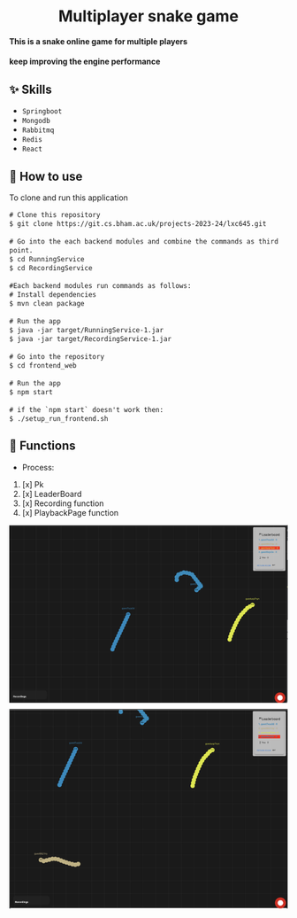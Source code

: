 
<h1 align="center">Multiplayer snake game</h1>


#### This is a snake online game for multiple players 
#### keep improving the engine performance

## :sparkles: Skills
- `Springboot`
- `Mongodb`
- `Rabbitmq`
- `Redis`
- `React`


## :book: How to use
To clone and run this application
```
# Clone this repository
$ git clone https://git.cs.bham.ac.uk/projects-2023-24/lxc645.git
 
# Go into the each backend modules and combine the commands as third point.
$ cd RunningService
$ cd RecordingService

#Each backend modules run commands as follows:
# Install dependencies
$ mvn clean package

# Run the app
$ java -jar target/RunningService-1.jar
$ java -jar target/RecordingService-1.jar

# Go into the repository
$ cd frontend_web

# Run the app
$ npm start

# if the `npm start` doesn't work then:
$ ./setup_run_frontend.sh

```
## :wrench: Functions
-  Process:
1. [x] Pk
2. [x] LeaderBoard
3. [x] Recording function
4. [x] PlaybackPage function


![image-5-camera.png](image-5-camera.png)
